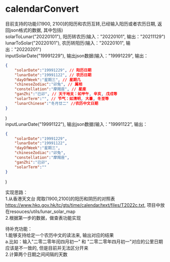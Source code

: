 # calendarConvert
目前支持的功能((1900, 2100]的阳历和农历互转,已经输入阳历或者农历日期, 返回json格式的数据, 其中包括)<br/>
solarToLunar("20220101"), 阳历转农历(输入："20220101", 输出："20211129")<br/>
lunarToSolar("20220101"), 农历转阳历(输入："20220101", 输出："20220201")<br/>
inputSolarDate("19991229"), 输出json数据(输入："19991229", 输出：
```json
{
    "solarDate":"19991229", // 阳历日期
    "lunarDate":"19991122", // 农历日期
    "dayOfWeek":"星期三", // 星期几
    "chineseZodiac":"卯兔", // 属相
    "constellation":"摩羯座", // 星座
    "ganZhi":"已卯", // 天干地支：如甲午, 辛亥, 戊戌等
    "solarTerm":"", // 节气：如清明, 大暑, 冬至等
    "lunarChinese":"冬月廿二" //农历中文日期 
}
```
)<br/>
inputLunarDate("19991122"), 输出json数据(输入："19991122", 输出：
```json
{
    "solarDate":"19991229",
    "lunarDate":"19991122",
    "dayOfWeek":"星期三",
    "chineseZodiac":"卯兔",
    "constellation":"摩羯座",
    "ganZhi":"已卯",
    "solarTerm":""
}
```
)<br/>

实现思路：<br/>
1.从香港天文台 爬取(1900,2100]的阳历和阴历的对照表 https://www.hko.gov.hk/tc/gts/time/calendar/text/files/T2022c.txt, 项目中放在resouces/utils/lunar_solar_map<br/>
2.根据第一步的数据，做查表功能实现<br/>

待补充功能：<br/>
1.能够支持给定一个农历中文的读法来, 输出对应的结果<br/>
  a.比如：输入"二零二零年闰四月初一" 和 "二零二零年四月初一"对应的公里日期应该是不一致的, 但是目前并无法区分开来<br/>
2.计算两个日期之间间隔的天数
